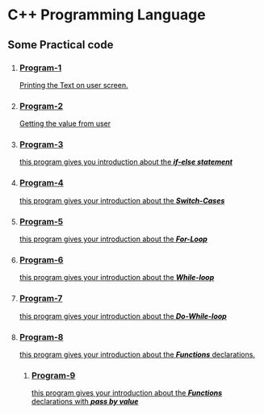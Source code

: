 <h1> C++ Programming Language</h1>

<h2> Some Practical code</h2>
<ol>
<li>
    <a href="./pro1.cpp">
        <h3>
            Program-1
        </h3> 
        <span style="color:black;"> 
            Printing the Text on user screen.
        </span>
    </a>
</li>
<li>
    <a href="./pro2.cpp">
        <h3>
            Program-2
        </h3> 
        <span style="color:black;"> 
            Getting the value from user
        </span>
    </a>
</li>
<li>
    <a href="./pro3.cpp">
        <h3>
            Program-3
        </h3> 
        <span style="color:black;"> 
            this program gives you introduction about the <b><i>if-else statement</i></b>
        </span>
    </a>
</li>
<li>
    <a href="./pro4.cpp">
        <h3>
            Program-4
        </h3> 
        <span style="color:black;"> 
            this program gives your introduction about the 
            <b><i>Switch-Cases</i></b>
        </span>
    </a>
</li>
<li>
    <a href="./pro5.cpp">
        <h3>
            Program-5
        </h3> 
        <span style="color:black;"> 
            this program gives your introduction about the 
            <b><i>For-Loop</i></b>
        </span>
    </a>
</li>
<li>
    <a href="./pro6.cpp">
        <h3>
            Program-6
        </h3> 
        <span style="color:black;"> 
            this program gives your introduction about the 
            <b><i>While-loop</i></b>
        </span>
    </a>
</li>
<li>
    <a href="./pro7.cpp">
        <h3>
            Program-7
        </h3> 
        <span style="color:black;"> 
            this program gives your introduction about the 
            <b><i>Do-While-loop</i></b>
        </span>
    </a>
</li>
<li>
    <a href="./pro8.cpp">
        <h3>
            Program-8
        </h3> 
        <span style="color:black;"> 
            this program gives your introduction about the 
            <b><i>Functions</i></b> declarations.
        </span>
    </a>
    <ol>
        <li>
           <a href="./pro9.cpp">
                <h3>
                    Program-9
                </h3> 
                <span style="color:black;"> 
                    this program gives your introduction about the 
                    <b><i>Functions</i></b> declarations with <b><i> pass by value</i></b>
                </span>
            </a>
        </li>
    </ol>
</li>

</ol>
